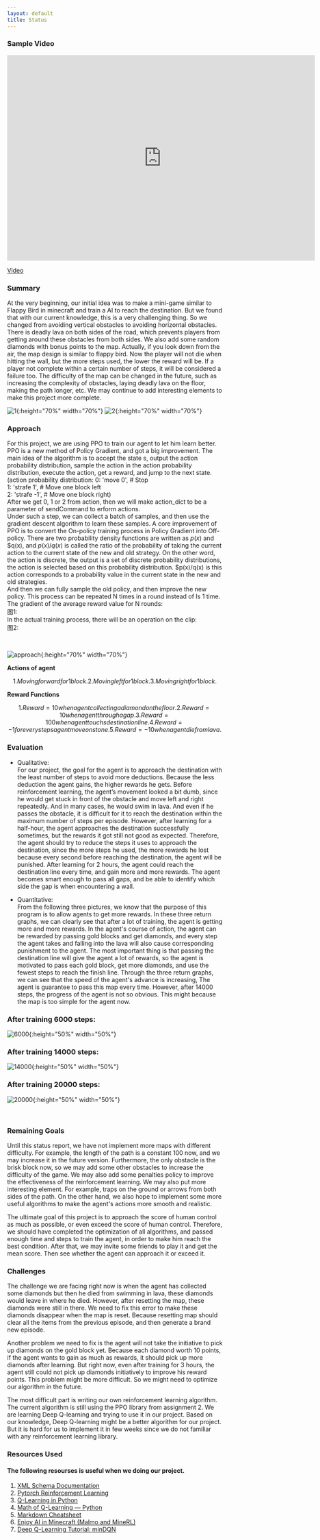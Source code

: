```yaml
---
layout: default
title: Status
---
```


### Sample Video

<iframe width="720" height="480" src="https://www.youtube.com/embed/gO7Sl99GDOo" frameborder="0" allow="accelerometer; autoplay; clipboard-write; encrypted-media; gyroscope; picture-in-picture" allowfullscreen></iframe>
<br />

[Video](https://www.youtube.com/watch?v=gO7Sl99GDOo)
<br>

### Summary

At the very beginning, our initial idea was to make a mini-game similar to Flappy Bird in minecraft and train a AI to reach the destination. But we found that with our current knowledge, this is a very challenging thing. So we changed from avoiding vertical obstacles to avoiding horizontal obstacles. There is deadly lava on both sides of the road, which prevents players from getting around these obstacles from both sides. We also add some random diamonds with bonus points to the map. Actually, if you look down from the air, the map design is similar to flappy bird. Now the player will not die when hitting the wall, but the more steps used, the lower the reward will be. If a player not complete within a certain number of steps, it will be considered a failure too. The difficulty of the map can be changed in the future, such as increasing the complexity of obstacles, laying deadly lava on the floor, making the path longer, etc. We may continue to add interesting elements to make this project more complete.

![1](1.png){:height="70%" width="70%"}
![2](2.png){:height="70%" width="70%"}



### Approach

For this project, we are using PPO to train our agent to let him learn better. PPO is a new method of Policy Gradient, and got a big improvement. The main idea of the algorithm is to accept the state s, output the action probability distribution, sample the action in the action probability distribution, execute the action, get a reward, and jump to the next state.  
(action probability distribution: 0: 'move 0',  # Stop  
                                  1: 'strafe 1',  # Move one block left  
                                  2: 'strafe -1',  # Move one block right)  
After we get 0, 1 or 2 from action, then we will make action_dict to be a parameter of sendCommand to erform actions.  
Under such a step, we can collect a batch of samples, and then use the gradient descent algorithm to learn these samples. A core improvement of PPO is to convert the On-policy training process in Policy Gradient into Off-policy. There are two probability density functions are written as $p(x)$ and $q(x), and $p(x)/q(x)$ is called the ratio of the probability of taking the current action to the current state of the new and old strategy. On the other word, the action is discrete, the output is a set of discrete probability distributions, the action is selected based on this probability distribution. $p(x)/q(x) is this action corresponds to a probability value in the current state in the new and old strategies.  
And then we can fully sample the old policy, and then improve the new policy. This process can be repeated N times in a round instead of Is 1 time. The gradient of the average reward value for N rounds:  
图1:  
In the actual training process, there will be an operation on the clip:  
图2:  

<br />

![approach](approach.png){:height="70%" width="70%"}

**Actions of agent**

```math
1. Moving forward for 1 block.
2. Moving left for 1 block.
3. Moving right for 1 block.
```
**Reward Functions**

```math
1. Reward = 10 when agent collecting a diamond on the floor.
2. Reward = 10 when agent through a gap.
3. Reward = 100 when agent touchs destination line.
4. Reward = -1 for every steps agent move on stone.
5. Reward = -10 when agent die from lava.
```

### Evaluation

* Qualitative:<br>
For our project, the goal for the agent is to approach the destination with the least number of steps to avoid more deductions. Because the less deduction the agent gains, the higher rewards he gets. Before reinforcement learning, the agent’s movement looked a bit dumb, since he would get stuck in front of the obstacle and move left and right repeatedly. And in many cases, he would swim in lava. And even if he passes the obstacle, it is difficult for it to reach the destination within the maximum number of steps per episode. However, after learning for a half-hour, the agent approaches the destination successfully sometimes, but the rewards it got still not good as expected. Therefore, the agent should try to reduce the steps it uses to approach the destination, since the more steps he used, the more rewards he lost because every second before reaching the destination, the agent will be punished. After learning for 2 hours, the agent could reach the destination line every time, and gain more and more rewards. The agent becomes smart enough to pass all gaps, and be able to identify which side the gap is when encountering a wall.<br>


* Quantitative:<br>
From the following three pictures, we know that the purpose of this program is to allow agents to get more rewards. In these three return graphs, we can clearly see that after a lot of training, the agent is getting more and more rewards. In the agent's course of action, the agent can be rewarded by passing gold blocks and get diamonds, and every step the agent takes and falling into the lava will also cause corresponding punishment to the agent. The most important thing is that passing the destination line will give the agent a lot of rewards, so the agent is motivated to pass each gold block, get more diamonds, and use the fewest steps to reach the finish line. Through the three return graphs, we can see that the speed of the agent's advance is increasing, The agent is guarantee to pass this map every time. However, after 14000 steps, the progress of the agent is not so obvious. This might because the map is too simple for the agent now.<br>

### After training 6000 steps:
![6000](6000.png){:height="50%" width="50%"}
### After training 14000 steps:
![14000](14000.png){:height="50%" width="50%"}
### After training 20000 steps:
![20000](20000.png){:height="50%" width="50%"}


<br />

### Remaining Goals
Until this status report, we have not implement more maps with different difficulty. For example, the length of the path is a constant 100 now, and we may increase it in the future version. Furthermore, the only obstacle is the brisk block now, so we may add some other obstacles to increase the difficulty of the game. We may also add some penalties policy to improve the effectiveness of the reinforcement learning. We may also put more interesting element. For example, traps on the ground or arrows from both sides of the path. On the other hand, we also hope to implement some more useful algorithms to make the agent's actions more smooth and realistic.<br>

The ultimate goal of this project is to approach the score of human control as much as possible, or even exceed the score of human control. Therefore, we should have completed the optimization of all algorithms, and passed enough time and steps to train the agent, in order to make him reach the best condition. After that, we may invite some friends to play it and get the mean score. Then see whether the agent can approach it or exceed it.

### Challenges
The challenge we are facing right now is when the agent has collected some diamonds but then he died from swimming in lava, these diamonds would leave in where he died. However, after resetting the map, these diamonds were still in there. We need to fix this error to make these diamonds disappear when the map is reset. Because resetting map should clear all the items from the previous episode, and then generate a brand new episode.<br>  

Another problem we need to fix is the agent will not take the initiative to pick up diamonds on the gold block yet. Because each diamond worth 10 points, if the agent wants to gain as much as rewards, it should pick up more diamonds after learning. But right now, even after training for 3 hours, the agent still could not pick up diamonds initiatively to improve his reward points. This problem might be more difficult. So we might need to optimize our algorithm in the future.<br>  

The most difficult part is writing our own reinforcement learning algorithm. The current algorithm is still using the PPO library from assignment 2. We are learning Deep Q-learning and trying to use it in our project. Based on our knowledge, Deep Q-learning might be a better algorithm for our project. But it is hard for us to implement it in few weeks since we do not familiar with any reinforcement learning library.<br>


### Resources Used

#### The following resourses is useful when we doing our project.

1. [XML Schema Documentation](https://microsoft.github.io/malmo/0.21.0/Schemas/MissionHandlers.html)
2. [Pytorch Reinforcement Learning](https://github.com/bentrevett/pytorch-rl)
3. [Q-Learning in Python](https://www.geeksforgeeks.org/q-learning-in-python/)
4. [Math of Q-Learning — Python](https://towardsdatascience.com/math-of-q-learning-python-code-5dcbdc49b6f6)
5. [Markdown Cheatsheet](https://github.com/adam-p/markdown-here/wiki/Markdown-Cheatsheet)
6. [Enjoy AI in Minecraft (Malmo and MineRL)](https://tsmatz.wordpress.com/2020/07/09/minerl-and-malmo-reinforcement-learning-in-minecraft/)
7. [Deep Q-Learning Tutorial: minDQN](https://towardsdatascience.com/deep-q-learning-tutorial-mindqn-2a4c855abffc)

